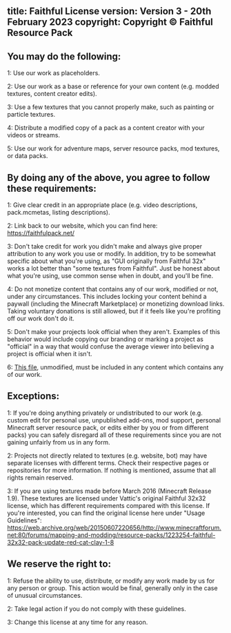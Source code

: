 title: Faithful License
version: Version 3 - 20th February 2023
copyright: Copyright © Faithful Resource Pack
---

## You may do the following:


1: Use our work as placeholders.

2: Use our work as a base or reference for your own content (e.g. modded textures, content creator edits).

3: Use a few textures that you cannot properly make, such as painting or particle textures.

4: Distribute a modified copy of a pack as a content creator with your videos or streams.

5: Use our work for adventure maps, server resource packs, mod textures, or data packs.


## By doing any of the above, you agree to follow these requirements:


1: Give clear credit in an appropriate place (e.g. video descriptions, pack.mcmetas, listing descriptions).

2: Link back to our website, which you can find here:
	https://faithfulpack.net/

3: Don't take credit for work you didn't make and always give proper attribution to any work you use or modify. In addition, try to be somewhat specific about what you're using, as "GUI originally from Faithful 32x" works a lot better than "some textures from Faithful". Just be honest about what you're using, use common sense when in doubt, and you'll be fine.

4: Do not monetize content that contains any of our work, modified or not, under any circumstances. This includes locking your content behind a paywall (including the Minecraft Marketplace) or monetizing download links. Taking voluntary donations is still allowed, but if it feels like you're profiting off our work don't do it.

5: Don't make your projects look official when they aren't. Examples of this behavior would include copying our branding or marking a project as "official" in a way that would confuse the average viewer into believing a project is official when it isn't.

6: [This file](https://database.faithfulpack.net/packs/LICENSE.txt), unmodified, must be included in any content which contains any of our work.


## Exceptions:


1: If you're doing anything privately or undistributed to our work (e.g. custom edit for personal use, unpublished add-ons, mod support, personal Minecraft server resource pack, or edits either by you or from different packs) you can safely disregard all of these requirements since you are not gaining unfairly from us in any form.

2: Projects not directly related to textures (e.g. website, bot) may have separate licenses with different terms. Check their respective pages or repositories for more information. If nothing is mentioned, assume that all rights remain reserved.

3: If you are using textures made before March 2016 (Minecraft Release 1.9). These textures are licensed under Vattic's original Faithful 32x32 license, which has different requirements compared with this license. If you're interested, you can find the original license here under "Usage Guidelines":
	https://web.archive.org/web/20150607220656/http://www.minecraftforum.net:80/forums/mapping-and-modding/resource-packs/1223254-faithful-32x32-pack-update-red-cat-clay-1-8



## We reserve the right to:


1: Refuse the ability to use, distribute, or modify any work made by us for any person or group. This action would be final, generally only in the case of unusual circumstances.

2: Take legal action if you do not comply with these guidelines.

3: Change this license at any time for any reason.
